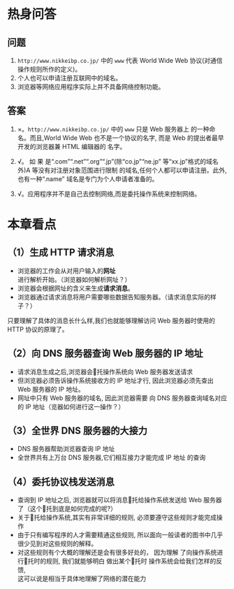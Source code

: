 # 热身问答

## 问题

1. `http://www.nikkeibp.co.jp/` 中的 `www` 代表 World Wide Web 协议(对通信操作规则所作的定义)。
2. 个人也可以申请注册互联网中的域名。
3. 浏览器等网络应用程序实际上并不具备网络控制功能。

## 答案

1. ×。`http://www.nikkeibp.co.jp/` 中的 `www` 只是 Web 服务器上 的一种命名。而且,World Wide Web 也不是一个协议的名字, 而是 Web 的提出者最早开发的浏览器兼 HTML 编辑器的 名字。
2. √。 如 果 是“.com”“.net”“.org”“.jp”(除“co.jp”“ne.jp” 等“xx.jp”格式的域名外)A 等没有对注册对象范围进行限制 的域名,任何个人都可以申请注册。此外,也有一种“.name” 域名是专门为个人申请者准备的。

3. √。应用程序并不是自己去控制网络,而是委托操作系统来控制网络。

# 本章看点

## （1）生成 HTTP 请求消息

 * 浏览器的工作会从对用户输入的**网址**进行解析开始。（浏览器如何解析网址？）
 * 浏览器会根据网址的含义来生成**请求消息**。
 * 浏览器通过请求消息将用户需要哪些数据告知服务器。（请求消息实际的样子？）
 
 只要理解了具体的消息长什么样,我们也就能够理解访问 Web 服务器时使用的 HTTP 协议的原理了。

## （2）向 DNS 服务器查询 Web 服务器的 IP 地址

 * 请求消息生成之后,浏览器会􏰀托操作系统向 Web 服务器发送请求
 * 但浏览器必须告诉操作系统接收方的 IP 地址才行,
   因此浏览器必须先查出 Web 服务器的 IP 地址。
 * 网址中只有 Web 服务器的域名,
   因此浏览器需要 向 DNS 服务器查询域名对应的 IP 地址（览器如何进行这一操作？）
   
## （3）全世界 DNS 服务器的大接力

 * DNS 服务器帮助浏览器查询 IP 地址
 * 全世界共有上万台 DNS 服务器,它们相互接力才能完成 IP 地址 的查询
 
## （4）委托协议栈发送消息

 * 查询到 IP 地址之后, 
   浏览器就可以将消息􏰀托给操作系统发送给 Web 服务器了（这个􏰀托到底是如何完成的呢?）
 * 关于􏰀托给操作系统,其实有非常详细的规则,
   必须要遵守这些规则才能完成操作
 * 由于只有编写程序的人才需要精通这些规则,
   所以面向一般读者的图书中几乎很少见到对这些规则的解释。
 * 对这些规则有个大概的理解还是会有很多好处的，
   因为理解 了向操作系统进行􏰀托时的规则,
   我们就能够明白 做出某个􏰀托时 操作系统会给我们怎样的反馈,     
   这可以说是相当于具体地理解了网络的潜在能力 